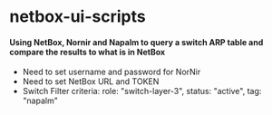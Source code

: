 # netbox-ui-scripts

#### Using NetBox, Nornir and Napalm to query a switch ARP table and compare the results to what is in NetBox
* Need to set username and password for NorNir
* Need to set NetBox URL and TOKEN
* Switch Filter criteria: role: "switch-layer-3", status: "active", tag: "napalm" 

